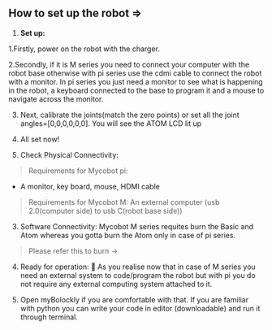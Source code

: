 ## How to set up the robot =>

1. **Set up:**

  1.Firstly, power on the robot with the charger.

  2.Secondly, if it is M series you need to connect your computer with the robot base otherwise with pi series use the cdmi cable to connect the robot with a monitor. In pi series you just need a monitor to see what is happening in the robot, a keyboard connected to the base to program it and a mouse to navigate across the monitor.

  3. Next, calibrate the joints(match the zero points) or set all the joint angles=[0,0,0,0,0,0]. You will see the ATOM LCD lit up
  
  4. All set now! 

2. Check Physical Connectivity:

> Requirements for Mycobot pi:
- A monitor, key board, mouse, HDMI cable

>Requirements for Mycobot M:
An external computer (usb 2.0(computer side) to usb C(robot base side))

3. Software Connectivity:
Mycobot M series requites burn the Basic and Atom whereas you gotta burn the Atom only in case of pi series.

> Please refer this to burn ->

4. Ready for operation: :tada:
As you realise now that in case of M series you need an external system to code/program the robot but with pi you do not require any external computing system attached to it. 

5. Open myBolockly if you are comfortable with that. If you are familiar with python you can write your code in editor (downloadable) and run it through terminal.


